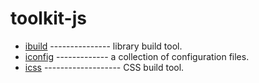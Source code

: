 # toolkit-js

- [ibuild](packages/ibuild) --------------- library build tool.
- [iconfig](packages/iconfig) ------------- a collection of configuration files.
- [icss](packages/icss) ------------------- CSS build tool.
